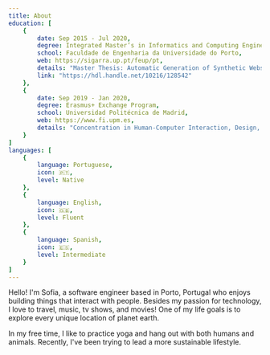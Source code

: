 ```yaml
---
title: About
education: [
    {
        date: Sep 2015 - Jul 2020,
        degree: Integrated Master’s in Informatics and Computing Engineering,
        school: Faculdade de Engenharia da Universidade do Porto,
        web: https://sigarra.up.pt/feup/pt,
        details: "Master Thesis: Automatic Generation of Synthetic Website Wireframe Datasets from Source Code (18/20) ",
        link: "https://hdl.handle.net/10216/128542"
    },
    {
        date: Sep 2019 - Jan 2020,
        degree: Erasmus+ Exchange Program,
        school: Universidad Politécnica de Madrid,
        web: https://www.fi.upm.es,
        details: "Concentration in Human-Computer Interaction, Design, and Software Engineering."
    }
]
languages: [
    {
        language: Portuguese,
        icon: 🇵🇹,
        level: Native
    },
    {
        language: English,
        icon: 🇬🇧,
        level: Fluent
    },
    {
        language: Spanish,
        icon: 🇪🇸,
        level: Intermediate
    }
]
---
```


Hello! I'm Sofia, a software engineer based in Porto, Portugal who enjoys building things that interact with people. Besides my passion for technology, I love to travel, music, tv shows, and movies! One of my life goals is to explore every unique location of planet earth.

In my free time, I like to practice yoga and hang out with both humans and animals. Recently, I've been trying to lead a more sustainable lifestyle.